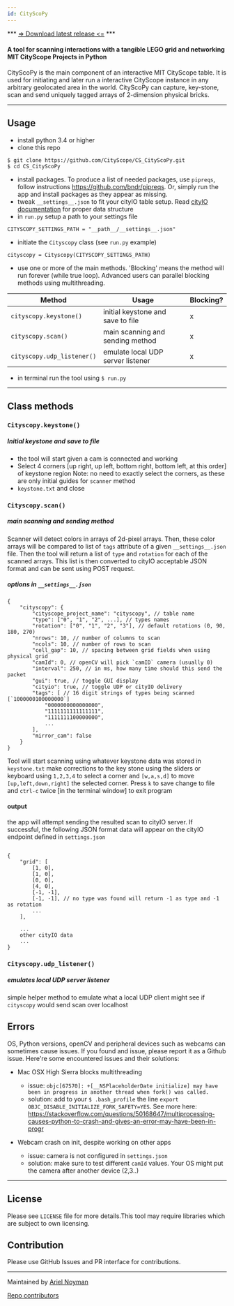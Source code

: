 ```yaml
---
id: CityScoPy
---
```


*** [=> Download latest release <=](https://github.com/CityScope/CS_Scanner_Python/releases/) ***

#### A tool for scanning interactions with a tangible LEGO grid and networking MIT CityScope Projects in Python


CityScoPy is the main component of an interactive MIT CityScope table.
It is used for initiating and later run a interactive CityScope instance in any arbitrary geolocated area in the world. CityScoPy can capture, key-stone, scan and send uniquely tagged arrays of 2-dimension physical bricks.

---

## Usage

-   install python 3.4 or higher
-   clone this repo

```
$ git clone https://github.com/CityScope/CS_CityScoPy.git
$ cd CS_CityScoPy
```

-   install packages. To produce a list of needed packages, use `pipreqs`, follow instructions https://github.com/bndr/pipreqs. Or, simply run the app and install packages as they appear as missing.
-   tweak `__settings__.json` to fit your cityIO table setup. Read [cityIO documentation](https://github.com/cityscope/cs_cityio_backend/wiki) for proper data structure
-   in `run.py` setup a path to your settings file

```
CITYSCOPY_SETTINGS_PATH = "__path__/__settings__.json"
```

-   initiate the `Cityscopy` class (see `run.py` example)

```
cityscopy = Cityscopy(CITYSCOPY_SETTINGS_PATH)
```

-   use one or more of the main methods. 'Blocking' means the method will run forever (while true loop). Advanced users can parallel blocking methods using multithreading.

| Method                     | Usage                             | Blocking? |
| -------------------------- | --------------------------------- | --------- |
| `cityscopy.keystone()`     | initial keystone and save to file | x         |
| `cityscopy.scan()`         | main scanning and sending method  | x         |
| `cityscopy.udp_listener()` | emulate local UDP server listener | x         |

-   in terminal run the tool using `$ run.py`

---

## Class methods

### `Cityscopy.keystone()`

##### Initial keystone and save to file

-   the tool will start given a cam is connected and working
-   Select 4 corners [up right, up left, bottom right, bottom left, at this order] of keystone region
    Note: no need to exactly select the corners, as these are only initial guides for `scanner` method
-   `keystone.txt` and close

### `Cityscopy.scan()`

##### main scanning and sending method

Scanner will detect colors in arrays of 2d-pixel arrays. Then, these color arrays will be compared to list of `tags` attribute of a given `__settings__.json` file. Then the tool will return a list of `type` and `rotation` for each of the scanned arrays. This list is then converted to cityIO acceptable JSON format and can be sent using POST request.

##### options in `__settings__.json`

```
{
    "cityscopy": {
        "cityscope_project_name": "cityscopy", // table name
        "type": ["0", "1", "2", ...], // types names
        "rotation": ["0", "1", "2", "3"], // default rotations (0, 90, 180, 270)
        "nrows": 10, // number of columns to scan
        "ncols": 10, // number of rows to scan
        "cell_gap": 10, // spacing between grid fields when using physical grid
        "camId": 0, // openCV will pick `camID` camera (usually 0)
        "interval": 250, // in ms, how many time should this send the packet
        "gui": true, // toggle GUI display
        "cityio": true, // toggle UDP or cityIO delivery
        "tags": [ // 16 digit strings of types being scanned [`1000000100000000`]
            "0000000000000000",
            "1111111111111111",
            "1111111100000000",
            ...
        ],
        "mirror_cam": false
    }
}

```

Tool will start scanning using whatever keystone data was stored in `keystone.txt`
make corrections to the key stone using the sliders or keyboard using `1,2,3,4` to select a corner and `[w,a,s,d]` to move `[up,left,down,right]` the selected corner. Press `k` to save change to file and `ctrl-c` twice [in the terminal window] to exit program

#### output

the app will attempt sending the resulted scan to cityIO server. If successful, the following JSON format data will appear on the cityIO endpoint defined in `settings.json`

```

{
    "grid": [
        [1, 0],
        [1, 0],
        [0, 0],
        [4, 0],
        [-1, -1],
        [-1, -1], // no type was found will return -1 as type and -1 as rotation
        ...
    ],

    ...
    other cityIO data
    ...
}

```

### `Cityscopy.udp_listener()`

##### emulates local UDP server listener

simple helper method to emulate what a local UDP client might see if `cityscopy` would send scan over localhost

## Errors

OS, Python versions, openCV and peripheral devices such as webcams can sometimes cause issues. If you found and issue, please report it as a Github issue. Here're some encountered issues and their solutions:

-   Mac OSX High Sierra blocks multithreading

    -   issue: `objc[67570]: +[__NSPlaceholderDate initialize] may have been in progress in another thread when fork() was called.`
    -   solution: add to your `$ .bash_profile` the line `export OBJC_DISABLE_INITIALIZE_FORK_SAFETY=YES`. See more here: https://stackoverflow.com/questions/50168647/multiprocessing-causes-python-to-crash-and-gives-an-error-may-have-been-in-progr

-   Webcam crash on init, despite working on other apps
    -   issue: camera is not configured in `settings.json`
    -   solution: make sure to test different `camId` values. Your OS might put the camera after another device (2,3..)

---

## License

Please see `LICENSE` file for more details.This tool may require libraries which are subject to own licensing.

## Contribution

Please use GitHub Issues and PR interface for contributions.

---

Maintained by [Ariel Noyman](http://arielnoyman.com)

[Repo contributors](https://github.com/CityScope/CS_Scanner_Python/graphs/contributors)
